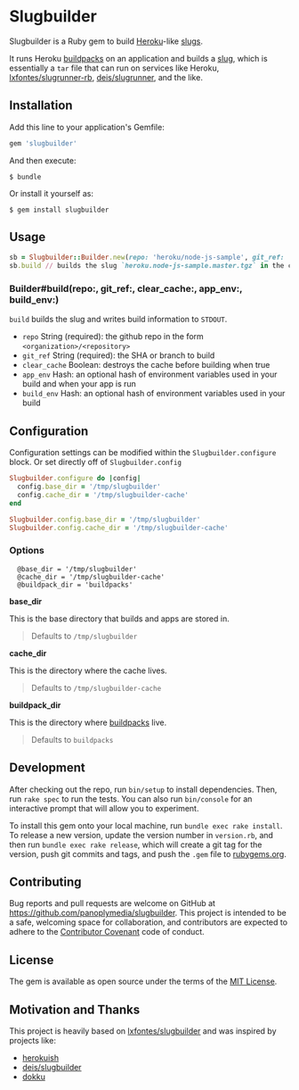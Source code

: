 # Slugbuilder

Slugbuilder is a Ruby gem to build [Heroku](https://www.heroku.com/)-like [slugs](https://devcenter.heroku.com/articles/platform-api-deploying-slugs).

It runs Heroku [buildpacks](https://devcenter.heroku.com/articles/buildpacks) on an application and builds a [slug](https://devcenter.heroku.com/articles/slug-compiler), which is essentially a `tar` file that can run on services like Heroku, [lxfontes/slugrunner-rb](https://github.com/lxfontes/slugrunner-rb), [deis/slugrunner](https://github.com/deis/slugrunner), and the like.

## Installation

Add this line to your application's Gemfile:

```ruby
gem 'slugbuilder'
```

And then execute:

    $ bundle

Or install it yourself as:

    $ gem install slugbuilder

## Usage

```ruby
sb = Slugbuilder::Builder.new(repo: 'heroku/node-js-sample', git_ref: 'master')
sb.build // builds the slug `heroku.node-js-sample.master.tgz` in the current directory
```

### Builder#build(repo:, git_ref:, clear_cache:, app_env:, build_env:)

`build` builds the slug and writes build information to `STDOUT`.

- `repo` String (required): the github repo in the form `<organization>/<repository>`
- `git_ref` String (required): the SHA or branch to build
- `clear_cache` Boolean: destroys the cache before building when true
- `app_env` Hash: an optional hash of environment variables used in your build and when your app is run
- `build_env` Hash: an optional hash of environment variables used in your build

## Configuration

Configuration settings can be modified within the `Slugbuilder.configure` block. Or set directly off of `Slugbuilder.config`

```ruby
Slugbuilder.configure do |config|
  config.base_dir = '/tmp/slugbuilder'
  config.cache_dir = '/tmp/slugbuilder-cache'
end

Slugbuilder.config.base_dir = '/tmp/slugbuilder'
Slugbuilder.config.cache_dir = '/tmp/slugbuilder-cache'
```

### Options
      @base_dir = '/tmp/slugbuilder'
      @cache_dir = '/tmp/slugbuilder-cache'
      @buildpack_dir = 'buildpacks'

**base_dir**

This is the base directory that builds and apps are stored in.

> Defaults to `/tmp/slugbuilder`

**cache_dir**

This is the directory where the cache lives.

> Defaults to `/tmp/slugbuilder-cache`

**buildpack_dir**

This is the directory where [buildpacks](https://devcenter.heroku.com/articles/buildpacks) live.

> Defaults to `buildpacks`

## Development

After checking out the repo, run `bin/setup` to install dependencies. Then, run `rake spec` to run the tests. You can also run `bin/console` for an interactive prompt that will allow you to experiment.

To install this gem onto your local machine, run `bundle exec rake install`. To release a new version, update the version number in `version.rb`, and then run `bundle exec rake release`, which will create a git tag for the version, push git commits and tags, and push the `.gem` file to [rubygems.org](https://rubygems.org).

## Contributing

Bug reports and pull requests are welcome on GitHub at https://github.com/panoplymedia/slugbuilder. This project is intended to be a safe, welcoming space for collaboration, and contributors are expected to adhere to the [Contributor Covenant](http://contributor-covenant.org) code of conduct.


## License

The gem is available as open source under the terms of the [MIT License](http://opensource.org/licenses/MIT).

## Motivation and Thanks

This project is heavily based on [lxfontes/slugbuilder](https://github.com/lxfontes/slugbuilder) and was inspired by projects like:

- [herokuish](https://github.com/gliderlabs/herokuish)
- [deis/slugbuilder](https://github.com/deis/slugbuilder)
- [dokku](https://github.com/dokku/dokku)
